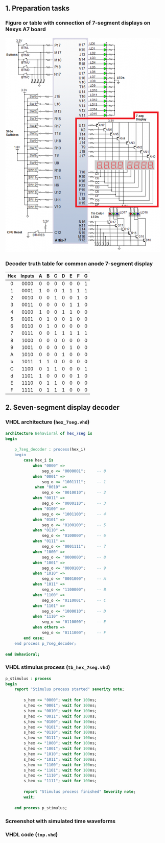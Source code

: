 ## 1. Preparation tasks
### Figure or table with connection of 7-segment displays on Nexys A7 board
![7-segment display](Images/7segdisplay.png)
### Decoder truth table for common anode 7-segment display
| Hex | Inputs | A | B | C | D | E | F | G |
| :-: | :-: | :-: | :-: | :-: | :-: | :-: | :-: | :-: |
| 0 | 0000 | 0 | 0 | 0 | 0 | 0 | 0 | 1 |
| 1 | 0001 | 1 | 0 | 0 | 1 | 1 | 1 | 1 |
| 2 | 0010 | 0 | 0 | 1 | 0 | 0 | 1 | 0 |
| 3 | 0011 | 0 | 0 | 0 | 0 | 1 | 1 | 0 |
| 4 | 0100 | 1 | 0 | 0 | 1 | 1 | 0 | 0 |
| 5 | 0101 | 0 | 1 | 0 | 0 | 1 | 0 | 0 |
| 6 | 0110 | 0 | 1 | 0 | 0 | 0 | 0 | 0 |
| 7 | 0111 | 0 | 0 | 1 | 1 | 1 | 1 | 1 |
| 8 | 1000 | 0 | 0 | 0 | 0 | 0 | 0 | 0 |
| 9 | 1001 | 0 | 0 | 0 | 0 | 1 | 0 | 0 |
| A | 1010 | 0 | 0 | 0 | 1 | 0 | 0 | 0 |
| b | 1011 | 1 | 1 | 0 | 0 | 0 | 0 | 0 |
| C | 1100 | 0 | 1 | 1 | 0 | 0 | 0 | 1 |
| d | 1101 | 1 | 0 | 0 | 0 | 0 | 1 | 0 |
| E | 1110 | 0 | 1 | 1 | 0 | 0 | 0 | 0 |
| F | 1111 | 0 | 1 | 1 | 1 | 0 | 0 | 0 |

## 2. Seven-segment display decoder
### VHDL architecture (`hex_7seg.vhd`)
```vhdl
architecture Behavioral of hex_7seg is
begin

    p_7seg_decoder : process(hex_i)
    begin     
        case hex_i is
            when "0000" =>
                seg_o <= "0000001";     -- 0
            when "0001" =>
                seg_o <= "1001111";     -- 1        
             when "0010" =>
                seg_o <= "0010010";     -- 2
            when "0011" =>
                seg_o <= "0000110";     -- 3
            when "0100" =>
                seg_o <= "1001100";     -- 4
            when "0101" =>
                seg_o <= "0100100";     -- 5
            when "0110" =>
                seg_o <= "0100000";     -- 6
            when "0111" =>
                seg_o <= "0001111";     -- 7
            when "1000" =>
                seg_o <= "0000000";     -- 8
            when "1001" =>
                seg_o <= "0000100";     -- 9
            when "1010" =>
                seg_o <= "0001000";     -- A
            when "1011" =>
                seg_o <= "1100000";     -- B
            when "1100" =>
                seg_o <= "0110001";     -- C
            when "1101" =>
                seg_o <= "1000010";     -- D
            when "1110" =>
                seg_o <= "0110000";     -- E
            when others =>
                seg_o <= "0111000";     -- F
        end case;         
    end process p_7seg_decoder; 
      
end Behavioral;
```
### VHDL stimulus process (`tb_hex_7seg.vhd`) 
```vhdl
p_stimulus : process
begin
    report "Stimulus process started" severity note;

        s_hex <= "0000"; wait for 100ns;        
        s_hex <= "0001"; wait for 100ns;        
        s_hex <= "0010"; wait for 100ns;        
        s_hex <= "0011"; wait for 100ns;        
        s_hex <= "0100"; wait for 100ns;        
        s_hex <= "0101"; wait for 100ns;        
        s_hex <= "0110"; wait for 100ns;        
        s_hex <= "0111"; wait for 100ns;        
        s_hex <= "1000"; wait for 100ns;        
        s_hex <= "1001"; wait for 100ns;        
        s_hex <= "1010"; wait for 100ns;        
        s_hex <= "1011"; wait for 100ns;        
        s_hex <= "1100"; wait for 100ns;        
        s_hex <= "1101"; wait for 100ns;        
        s_hex <= "1110"; wait for 100ns;        
        s_hex <= "1111"; wait for 100ns;
              
        report "Stimulus process finished" Severity note;
        wait;
    
    end process p_stimulus;
```
### Screenshot with simulated time waveforms
### VHDL code (`top.vhd`)
```vhdl
```